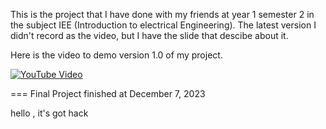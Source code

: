 This is the project that I have done with my friends at year 1 semester 2 in the subject IEE (Introduction to electrical Engineering). The latest version I didn't record as the video, but I have the slide that descibe about it.

Here is the video to demo version 1.0 of my project.

[![YouTube Video](https://img.youtube.com/vi/eTB5DQml7v0/0.jpg)](https://www.youtube.com/watch?v=eTB5DQml7v0)


=== Final Project finished at December 7, 2023

hello , it's got hack
